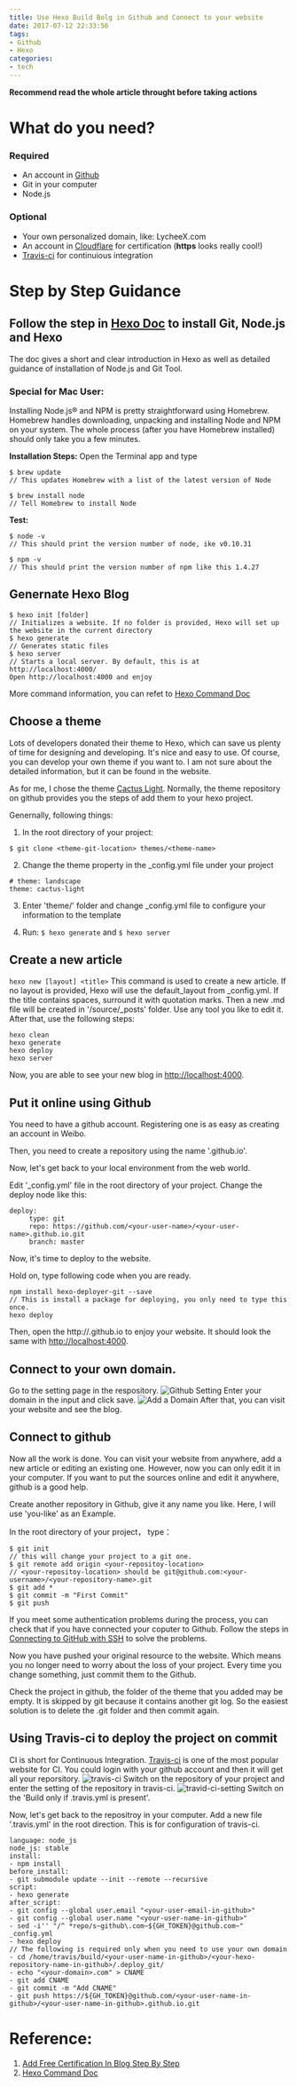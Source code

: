 ```yaml
---
title: Use Hexo Build Bolg in Github and Connect to your website
date: 2017-07-12 22:33:56
tags:
- Github
- Hexo
categories:
- tech
---
```

**Recommend read the whole article throught before taking actions**
# What do you need?
### Required
* An account in [Github](https://github.com)
* Git in your computer
* Node.js
### Optional
* Your own personalized domain, like: LycheeX.com 
* An account in [Cloudflare](https://www.cloudflare.com/) for certification (**https** looks really cool!)
* [Travis-ci](https://travis-ci.org/) for continuious integration

# Step by Step Guidance
## Follow the step in [Hexo Doc](https://hexo.io/docs/) to install Git, Node.js and Hexo
The doc gives a short and clear introduction in Hexo as well as detailed guidance of installation of Node.js and Git Tool.

### Special for Mac User:
Installing Node.js® and NPM is pretty straightforward using Homebrew. Homebrew handles downloading, unpacking and installing Node and NPM on your system. The whole process (after you have Homebrew installed) should only take you a few minutes.

**Installation Steps:**
Open the Terminal app and type 

```
$ brew update 
// This updates Homebrew with a list of the latest version of Node

$ brew install node 
// Tell Homebrew to install Node
```

**Test:**
```
$ node -v 
// This should print the version number of node, ike v0.10.31

$ npm -v 
// This should print the version number of npm like this 1.4.27
```

## Genernate Hexo Blog
```
$ hexo init [folder] 
// Initializes a website. If no folder is provided, Hexo will set up the website in the current directory
$ hexo generate 
// Generates static files
$ hexo server 
// Starts a local server. By default, this is at http://localhost:4000/
Open http://localhost:4000 and enjoy
```

More command information, you can refet to [Hexo Command Doc](https://hexo.io/docs/commands.html)

## Choose a theme
Lots of developers donated their theme to Hexo, which can save us plenty of time for designing and developing. It's nice and easy to use. Of course, you can develop your own theme if you want to. I am not sure about the detailed information, but it can be found in the website.

As for me, I chose the theme [Cactus Light](https://github.com/gabithume/cactus-light). Normally, the theme repository on github provides you the steps of add them to your hexo project. 

Genernally, following things:
1. In the root directory of your project:

`$ git clone <theme-git-location> themes/<theme-name> `

2. Change the theme property in the _config.yml file under your project
```
# theme: landscape
theme: cactus-light
```

3. Enter 'theme/<theme-name>' folder and change _config.yml file to configure your information to the template

4. Run: `$ hexo generate` and `$ hexo server`

## Create a new article

`hexo new [layout] <title>`
This command is used to create a new article. If no layout is provided, Hexo will use the default_layout from _config.yml. If the title contains spaces, surround it with quotation marks.
Then a new .md file will be created in '<your-project>/source/_posts' folder.
Use any tool you like to edit it. After that, use the following steps:
```
hexo clean
hexo generate
hexo deploy
hexo server
```
Now, you are able to see your new blog in [http://localhost:4000](http://localhost:4000).

## Put it online using Github
You need to have a github account. Registering one is as easy as creating an account in Weibo.

Then, you need to create a repository using the name '<your-user-name>.github.io'.

Now, let's get back to your local environment from the web world. 

Edit '_config.yml' file in the root directory of your project.
Change the deploy node like this:
```
deploy:
     type: git
     repo: https://github.com/<your-user-name>/<your-user-name>.github.io.git
     branch: master
```

Now, it's time to deploy to the website.

Hold on, type following code when you are ready.
```
npm install hexo-deployer-git --save
// This is install a package for deploying, you only need to type this once.
hexo deploy
```

Then, open the http://<your-user-name>.github.io to enjoy your website. It should look the same with [http://localhost:4000](http://localhost:4000).

## Connect to your own domain.
Go to the setting page in the respository. 
![Github Setting](../../../../../pics/tech/bbigactyw/github-setting.png)
Enter your domain in the input and click save.
![Add a Domain](../../../../../pics/tech/bbigactyw/add-a-domain.png)
After that, you can visit your website and see the blog.

## Connect to github 
Now all the work is done. You can visit your website from anywhere, add a new article or editing an existing one.
However, now you can only edit it in your computer. If you want to put the sources online and edit it anywhere, github is a good help.

Create another repository in Github, give it any name you like. Here, I will use 'you-like' as an Example.

In the root directory of your project， type：
```
$ git init
// this will change your project to a git one.
$ git remote add origin <your-repositoy-location>
// <your-repositoy-location> should be git@github.com:<your-username>/<your-repository-name>.git
$ git add *
$ git commit -m "First Commit"
$ git push
```

If you meet some authentication problems during the process, you can check that if you have connected your coputer to Github. Follow the steps in [Connecting to GitHub with SSH](https://help.github.com/articles/connecting-to-github-with-ssh/) to solve the problems.

Now you have pushed your original resource to the website. Which means you no longer need to worry about the loss of your project. Every time you change something, just commit them to the Github.

Check the project in github, the folder of the theme that you added may be empty. It is skipped by git because it contains another git log. So the easiest solution is to delete the .git folder and then commit again.

## Using Travis-ci to deploy the project on commit
CI is short for Continuous Integration. [Travis-ci](https://travis-ci.org/) is one of the most popular website for CI. You could login with your github account and then it will get all your reporsitory.
![travis-ci](../../../../../pics/tech/bbigactyw/travis-ci.png)
Switch on the repository of your project and enter the setting of the repository in travis-ci.
![travid-ci-setting](../../../../../pics/tech/bbigactyw/travis-ci-setting.png)
Switch on the 'Build only if .travis.yml is present'.

Now, let's get back to the repositroy in your computer.
Add a new file '.travis.yml' in the root direction. This is for configuration of travis-ci.
```
language: node_js
node_js: stable
install:
- npm install
before_install:
- git submodule update --init --remote --recursive
script:
- hexo generate
after_script:
- git config --global user.email "<your-user-email-in-github>"
- git config --global user.name "<your-user-name-in-github>"
- sed -i'' "/^ *repo/s~github\.com~${GH_TOKEN}@github.com~" _config.yml
- hexo deploy
// The following is required only when you need to use your own domain
- cd /home/travis/build/<your-user-name-in-github>/<your-hexo-repository-name-in-github>/.deploy_git/
- echo "<your-domain>.com" > CNAME
- git add CNAME
- git commit -m "Add CNAME"
- git push https://${GH_TOKEN}@github.com/<your-user-name-in-github>/<your-user-name-in-github>.github.io.git
```


# Reference:
1. [Add Free Certification In Blog Step By Step](http://troyyang.com/2017/05/21/Add_Free_Certification_In_Blog_Step_By_Step/)
2. [Hexo Command Doc](https://hexo.io/docs/commands.html)